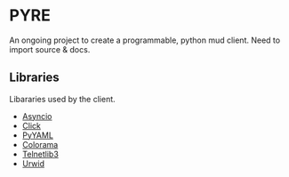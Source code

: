 PYRE
====
An ongoing project to create a programmable, python mud client. Need to import source & docs.


Libraries
---------
Libararies used by the client.

- [Asyncio](https://docs.python.org/3/library/asyncio.html)
- [Click](https://github.com/mitsuhiko/click)
- [PyYAML](https://bitbucket.org/xi/pyyaml)
- [Colorama](https://github.com/tartley/colorama)
- [Telnetlib3](https://github.com/jquast/telnetlib3)
- [Urwid](https://github.com/wardi/urwid)
